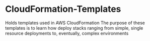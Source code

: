 # CloudFormation-Templates
Holds templates used in AWS CloudFormation
The purpose of these templates is to learn how deploy stacks
ranging from simple, single resource deployments to, eventually, complex environments

